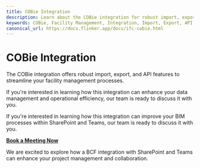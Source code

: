 ```yaml
---
title: COBie Integration
description: Learn about the COBie integration for robust import, export, and API features to streamline your facility management processes.
keywords: COBie, Facility Management, Integration, Import, Export, API
canonical_url: https://docs.flinker.app/docs/ifc-cobie.html
---
```


# COBie Integration

The COBie integration offers robust import, export, and API features to streamline your facility management processes.

If you're interested in learning how this integration can enhance your data management and operational efficiency, our team is ready to discuss it with you.

If you're interested in learning how this integration can improve your BIM processes within SharePoint and Teams, our team is ready to discuss it with you.

[**Book a Meeting Now**](https://outlook.office365.com/book/SupportConsultingonlinemeeting@flinker.app/)

We are excited to explore how a BCF integration with SharePoint and Teams can enhance your project management and collaboration.


<br><br><br><br><br><br><br><br><br><br><br><br><br><br><br><br><br><br><br><br><br><br><br><br>